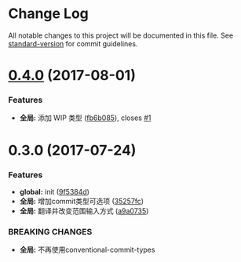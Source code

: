 # Change Log

All notable changes to this project will be documented in this file. See [standard-version](https://github.com/conventional-changelog/standard-version) for commit guidelines.

<a name="0.4.0"></a>
# [0.4.0](http://git.cd.romens.cn/npm/cz-conventional-changelog-romens/compare/v0.3.0...v0.4.0) (2017-08-01)


### Features

* **全局:** 添加 WIP 类型 ([fb6b085](http://git.cd.romens.cn/npm/cz-conventional-changelog-romens/commits/fb6b085)), closes [#1](http://git.cd.romens.cn/npm/cz-conventional-changelog-romens/issues/1)



<a name="0.3.0"></a>
# 0.3.0 (2017-07-24)


### Features

* **global:** init ([9f5384d](http://git.cd.romens.cn/npm/cz-conventional-changelog-romens/commits/9f5384d))
* **全局:** 增加commit类型可选项 ([35257fc](http://git.cd.romens.cn/npm/cz-conventional-changelog-romens/commits/35257fc))
* **全局:** 翻译并改变范围输入方式 ([a9a0735](http://git.cd.romens.cn/npm/cz-conventional-changelog-romens/commits/a9a0735))


### BREAKING CHANGES

* **全局:** 不再使用conventional-commit-types
